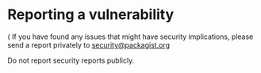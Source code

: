 # Reporting a vulnerability
(
If you have found any issues that might have security implications,
please send a report privately to security@packagist.org

Do not report security reports publicly.
